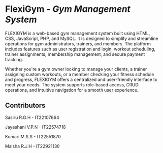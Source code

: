 ﻿# FlexiGym - _Gym Management System_

FLEXIGYM is a web-based gym management system built using HTML, CSS, JavaScript, PHP, and MySQL. It is designed to simplify and streamline operations for gym administrators, trainers, and members. The platform includes features such as user registration and login, workout scheduling, trainer assignments, membership management, and secure payment tracking.

Whether you're a gym owner looking to manage your clients, a trainer assigning custom workouts, or a member checking your fitness schedule and progress, FLEXIGYM offers a centralized and user-friendly interface to meet your needs. The system supports role-based access, CRUD operations, and intuitive navigation for a smooth user experience.


## Contributors

Sasiru R.G.H - IT22107664

Jayashani V.P.N - IT22574718

Kumari M.S.S - IT22551870

Malsha R.J.H - IT22921130

